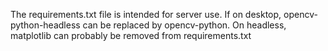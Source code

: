The requirements.txt file is intended for server use.
If on desktop, opencv-python-headless can be replaced by opencv-python.
On headless, matplotlib can probably be removed from requirements.txt
